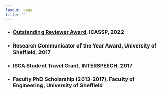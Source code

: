 ```yaml
---
layout: page
title: ""
---
```


* ### [Outstanding Reviewer Award](https://signalprocessingsociety.org/community-involvement/speech-and-language-processing/newsletter/speech-and-language-technical-4), ICASSP, 2022
* ### Research Communicator of the Year Award, University of Sheffield, 2017
* ### ISCA Student Travel Grant, INTERSPEECH, 2017
* ### Faculty PhD Scholarship (2013-2017), Faculty of Engineering, University of Sheffield
